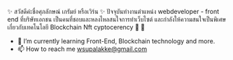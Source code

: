  ✨ สวัสดีค่ะชื่อศุภลักษณ์ เกรัมย์ หรือเวิร์น  ✨ 
 ปัจจุบันทำงานตำแหน่ง webdeveloper - front end ที่บริษัทเอกชน เป็นคนที่ชอบและหลงไหลสนใจการทำเว็บไซต์ และกำลังให้ความสนใจเป็นพิเศษเกี่ยวกับเทคโนโลยี Blockchain Nft cyptocerency 👀  👋 

- 🌱 I’m currently learning Front-End, Blockchain technology and more.
- 📫 How to reach me wsupalakke@gmail.com

<!---
supalakke/supalakke is a ✨ special ✨ repository because its `README.md` (this file) appears on your GitHub profile.
You can click the Preview link to take a look at your changes.
--->
